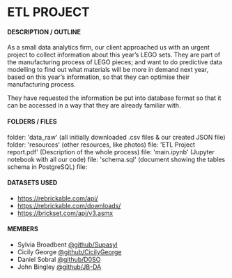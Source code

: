 # ETL PROJECT 

#### **DESCRIPTION / OUTLINE**
As a small data analytics firm, our client approached us with an urgent project to collect information about this year’s LEGO sets. They are part of the manufacturing process of LEGO pieces; and want to do predictive data modelling to find out what materials will be more in demand next year, based on this year’s information, so that they can optimise their manufacturing process.

They have requested the information be put into database format so that it can be accessed in a way that they are already familiar with.

#### **FOLDERS / FILES**
folder: 'data_raw' (all initially downloaded .csv files & our created JSON file)
folder: 'resources' (other resources, like photos)
file: 'ETL Project report.pdf' (Description of the whole process)
file: 'main.ipynb' (Jupyter notebook with all our code)
file: 'schema.sql' (document showing the tables schema in PostgreSQL)
file: 


#### **DATASETS USED**
- https://rebrickable.com/api/
- https://rebrickable.com/downloads/
- https://brickset.com/api/v3.asmx


#### **MEMBERS**
- Sylvia Broadbent [@github/Supasyl](https://github.com/Supasyl)
- Cicily George [@github/CicilyGeorge](https://github.com/CicilyGeorge)
- Daniel Sobral [@github/D0SO](https://github.com/D0SO) 
- John Bingley [@github/JB-DA](https://github.com/JB-DA)
